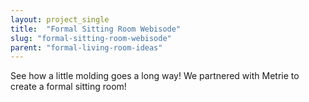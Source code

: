 ```yaml
---
layout: project_single
title:  "Formal Sitting Room Webisode"
slug: "formal-sitting-room-webisode"
parent: "formal-living-room-ideas"
---
```

See how a little molding goes a long way! We partnered with Metrie to  create a formal sitting room!